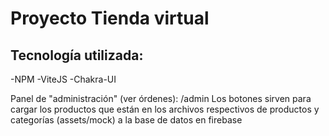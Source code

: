 # Proyecto Tienda virtual

## Tecnología utilizada:
 -NPM
 -ViteJS
 -Chakra-UI

Panel de "administración" (ver órdenes):
 /admin
Los botones sirven para cargar los productos que están en los archivos respectivos de productos y categorías (assets/mock) a la base de datos en firebase
